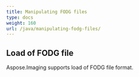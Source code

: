 ```yaml
---
title: Manipulating FODG files
type: docs
weight: 160
url: /java/manipulating-fodg-files/
---
```


## **Load of FODG file**
Aspose.Imaging supports load of FODG file format.



